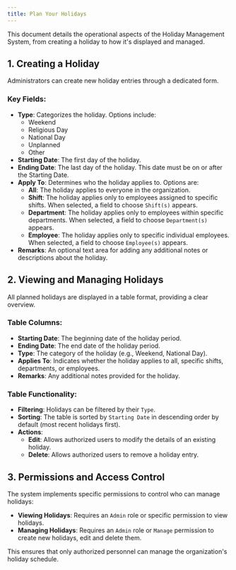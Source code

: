 ```yaml
---
title: Plan Your Holidays
---
```


This document details the operational aspects of the Holiday Management System, from creating a holiday to how it's displayed and managed.

## 1. Creating a Holiday

Administrators can create new holiday entries through a dedicated form.

### Key Fields:

-   **Type**: Categorizes the holiday. Options include:
    -   Weekend
    -   Religious Day
    -   National Day
    -   Unplanned
    -   Other
-   **Starting Date**: The first day of the holiday.
-   **Ending Date**: The last day of the holiday. This date must be on or after the Starting Date.
-   **Apply To**: Determines who the holiday applies to. Options are:
    -   **All**: The holiday applies to everyone in the organization.
    -   **Shift**: The holiday applies only to employees assigned to specific shifts. When selected, a field to choose `Shift(s)` appears.
    -   **Department**: The holiday applies only to employees within specific departments. When selected, a field to choose `Department(s)` appears.
    -   **Employee**: The holiday applies only to specific individual employees. When selected, a field to choose `Employee(s)` appears.
-   **Remarks**: An optional text area for adding any additional notes or descriptions about the holiday.

## 2. Viewing and Managing Holidays

All planned holidays are displayed in a table format, providing a clear overview.

### Table Columns:

-   **Starting Date**: The beginning date of the holiday period.
-   **Ending Date**: The end date of the holiday period.
-   **Type**: The category of the holiday (e.g., Weekend, National Day).
-   **Applies To**: Indicates whether the holiday applies to all, specific shifts, departments, or employees.
-   **Remarks**: Any additional notes provided for the holiday.

### Table Functionality:

-   **Filtering**: Holidays can be filtered by their `Type`.
-   **Sorting**: The table is sorted by `Starting Date` in descending order by default (most recent holidays first).
-   **Actions**:
    -   **Edit**: Allows authorized users to modify the details of an existing holiday.
    -   **Delete**: Allows authorized users to remove a holiday entry.

## 3. Permissions and Access Control

The system implements specific permissions to control who can manage holidays:

-   **Viewing Holidays**: Requires an `Admin` role or specific permission to view holidays.
-   **Managing Holidays**: Requires an `Admin` role or `Manage` permission to create new holidays, edit and delete them.

This ensures that only authorized personnel can manage the organization's holiday schedule.
